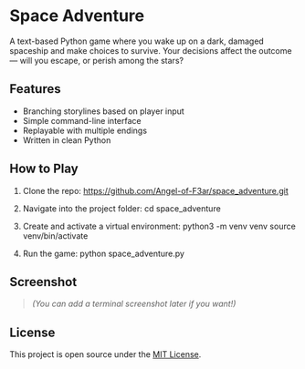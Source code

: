 # Space Adventure

A text-based Python game where you wake up on a dark, damaged spaceship and make choices to survive. Your decisions affect the outcome — will you escape, or perish among the stars?

## Features

- Branching storylines based on player input
- Simple command-line interface
- Replayable with multiple endings
- Written in clean Python

## How to Play

1. Clone the repo:
https://github.com/Angel-of-F3ar/space_adventure.git

2. Navigate into the project folder:
cd space_adventure

3. Create and activate a virtual environment:
python3 -m venv venv
source venv/bin/activate

4. Run the game:
python space_adventure.py


## Screenshot

> _(You can add a terminal screenshot later if you want!)_

## License

This project is open source under the [MIT License](https://opensource.org/licenses/MIT).
